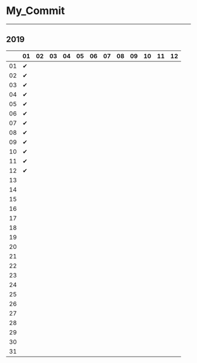 # My_Commit

---

## 2019

|  |01|02|03|04|05|06|07|08|09|10|11|12|
|----|----|----|----|----|----|----|----|----|----|----|----|----|
|01|✔  |  |  |  |  |  |  |  |  |  |  |  |
|02|✔  |  |  |  |  |  |  |  |  |  |  |  |
|03|✔  |  |  |  |  |  |  |  |  |  |  |  |
|04|✔  |  |  |  |  |  |  |  |  |  |  |  |
|05|✔  |  |  |  |  |  |  |  |  |  |  |  |
|06|✔  |  |  |  |  |  |  |  |  |  |  |  |
|07|✔  |  |  |  |  |  |  |  |  |  |  |  |
|08|✔  |  |  |  |  |  |  |  |  |  |  |  |
|09|✔  |  |  |  |  |  |  |  |  |  |  |  |
|10|✔  |  |  |  |  |  |  |  |  |  |  |  |
|11|✔  |  |  |  |  |  |  |  |  |  |  |  |
|12|✔  |  |  |  |  |  |  |  |  |  |  |  |
|13|  |  |  |  |  |  |  |  |  |  |  |  |
|14|  |  |  |  |  |  |  |  |  |  |  |  |
|15|  |  |  |  |  |  |  |  |  |  |  |  |
|16|  |  |  |  |  |  |  |  |  |  |  |  |
|17|  |  |  |  |  |  |  |  |  |  |  |  |
|18|  |  |  |  |  |  |  |  |  |  |  |  |
|19|  |  |  |  |  |  |  |  |  |  |  |  |
|20|  |  |  |  |  |  |  |  |  |  |  |  |
|21|  |  |  |  |  |  |  |  |  |  |  |  |
|22|  |  |  |  |  |  |  |  |  |  |  |  |
|23|  |  |  |  |  |  |  |  |  |  |  |  |
|24|  |  |  |  |  |  |  |  |  |  |  |  |
|25|  |  |  |  |  |  |  |  |  |  |  |  |
|26|  |  |  |  |  |  |  |  |  |  |  |  |
|27|  |  |  |  |  |  |  |  |  |  |  |  |
|28|  |  |  |  |  |  |  |  |  |  |  |  |
|29|  |  |  |  |  |  |  |  |  |  |  |  |
|30|  |  |  |  |  |  |  |  |  |  |  |  |
|31|  |  |  |  |  |  |  |  |  |  |  |  |
